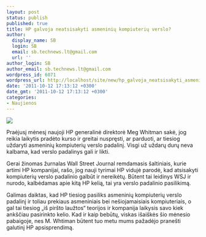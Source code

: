 ```yaml
---
layout: post
status: publish
published: true
title: HP galvoja neatsisakyti asmeninių kompiuterių verslo?
author:
  display_name: SB
  login: SB
  email: sb.technews.lt@gmail.com
  url: ''
author_login: SB
author_email: sb.technews.lt@gmail.com
wordpress_id: 6071
wordpress_url: http://localhost/site/new/hp_galvoja_neatsisakyti_asmeniniu_kompiuteriu_verslo/
date: '2011-10-12 17:13:12 +0300'
date_gmt: '2011-10-12 17:13:12 +0300'
categories:
- Naujienos
---
```

<div class="imgright"><img src="http://technews.lt/upload/hp-desktop-computers.jpg"  /></div>
<p>Praėjusį mėnesį naujoji HP generalinė direktorė Meg Whitman sakė, jog reikia laikytis pradėto kurso ir greitai nuspręsti, ar parduoti, ar tiesiog uždaryti asmeninių kompiuterių verslo padalinį. Visgi už uždarų durų neva kalbama, kad verslo padalinys gali ir likti.</p>
<p>Gerai žinomas žurnalas Wall Street Journal remdamasis šaltiniais, kurie artimi HP kompanijai, rašo, jog nauji tyrimai HP vidujė parodė, kad atsisakyti kompiuterių verslo padalinio galbūt ir nereikėtų. Būtent tai leidinys WSJ ir nurodo, kalbėdamas apie kitą HP kelią, tai yra verslo padalinio pasilikimą.</p>
<p>Galimas daiktas, kad HP tiesiog pasiliks asmeninių kompiuterių verslo padalinį ir toliau prekiaus asmeniniais bei nešiojamaisiais kompiuteriais, o gal tai tiesiog „iš piršto laužtos“ teorijos ir kompanija laikysis savo kiek ankščiau pasirinkto kelio. Kad ir kaip bebūtų, viskas išaiškės šio mėnesio pabaigoje, nes M. Whtiman būtent tuo metu mums pažadėjo pranešti galutinį HP apsisprendimą.</p>
